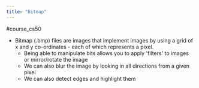 ```yaml
---
title: "Bitmap"
---
```

#course_cs50 

- Bitmap (.bmp) files are images that implement images by using a grid of x and y co-ordinates - each of which represents a pixel.
    - Being able to manipulate bits allows you to apply 'filters' to images or mirror/rotate the image
    - We can also blur the image by looking in all directions from a given pixel
    - We can also detect edges and highlight them
